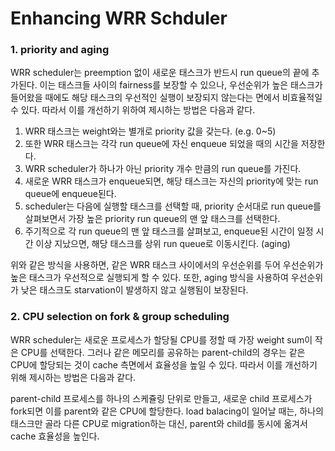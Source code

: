 # Enhancing WRR Schduler

### 1. priority and aging

WRR scheduler는 preemption 없이 새로운 태스크가 반드시 run queue의 끝에 추가된다. 이는 태스크들 사이의 fairness를 보장할 수 있으나, 우선순위가 높은 태스크가 들어왔을 때에도 해당 태스크의 우선적인 실행이 보장되지 않는다는 면에서 비효율적일 수 있다. 따라서 이를 개선하기 위하여 제시하는 방법은 다음과 같다.

1. WRR 태스크는 weight와는 별개로 priority 값을 갖는다. (e.g. 0~5)
1. 또한 WRR 태스크는 각각 run queue에 자신 enqueue 되었을 때의 시간을 저장한다.
1. WRR scheduler가 하나가 아닌 priority 개수 만큼의 run queue를 가진다.
1. 새로운 WRR 태스크가 enqueue되면, 해당 태스크는 자신의 priority에 맞는 run queue에 enqueue된다.
1. scheduler는 다음에 실행할 태스크를 선택할 때, priority 순서대로 run queue를 살펴보면서 가장 높은 priority run queue의 맨 앞 태스크를 선택한다.
1. 주기적으로 각 run queue의 맨 앞 태스크를 살펴보고, enqueue된 시간이 일정 시간 이상 지났으면, 해당 태스크를 상위 run queue로 이동시킨다. (aging)

위와 같은 방식을 사용하면, 같은 WRR 태스크 사이에서의 우선순위를 두어 우선순위가 높은 태스크가 우선적으로 실행되게 할 수 있다. 또한, aging 방식을 사용하여 우선순위가 낮은 태스크도 starvation이 발생하지 않고 실행됨이 보장된다.

### 2. CPU selection on fork & group scheduling

WRR scheduler는 새로운 프로세스가 할당될 CPU를 정할 때 가장 weight sum이 작은 CPU를 선택한다. 그러나 같은 메모리를 공유하는 parent-child의 경우는 같은 CPU에 할당되는 것이 cache 측면에서 효율성을 높일 수 있다. 따라서 이를 개선하기 위해 제시하는 방법은 다음과 같다.

parent-child 프로세스를 하나의 스케쥴링 단위로 만들고, 새로운 child 프로세스가 fork되면 이를 parent와 같은 CPU에 할당한다. load balacing이 일어날 때는, 하나의 태스크만 골라 다른 CPU로 migration하는 대신, parent와 child를 동시에 옮겨서 cache 효율성을 높인다.